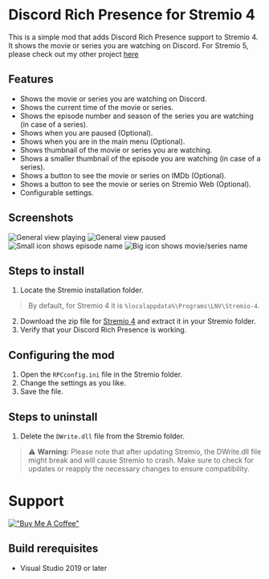 # Discord Rich Presence for Stremio 4
This is a simple mod that adds Discord Rich Presence support to Stremio 4. It shows the movie or series you are watching on Discord.
For Stremio 5, please check out my other project [here](https://github.com/Loukious/stremio-shell-ng)

## Features
- Shows the movie or series you are watching on Discord.
- Shows the current time of the movie or series.
- Shows the episode number and season of the series you are watching (in case of a series).
- Shows when you are paused (Optional).
- Shows when you are in the main menu (Optional).
- Shows thumbnail of the movie or series you are watching.
- Shows a smaller thumbnail of the episode you are watching (in case of a series).
- Shows a button to see the movie or series on IMDb (Optional).
- Shows a button to see the movie or series on Stremio Web (Optional).
- Configurable settings.

## Screenshots
![General view playing](https://i.imgur.com/q0u4BFn.png)
![General view paused](https://i.imgur.com/AKG0Bi0.png)
![Small icon shows episode name](https://i.imgur.com/WZ0A887.png)
![Big icon shows movie/series name](https://i.imgur.com/CXIPc7R.png)


## Steps to install
1. Locate the Stremio installation folder.
> By default, for Stremio 4 it is `%localappdata%\Programs\LNV\Stremio-4`.

2. Download the zip file for [Stremio 4](../../releases/latest) and extract it in your Stremio folder.
3. Verify that your Discord Rich Presence is working.

## Configuring the mod
1. Open the `RPCconfig.ini` file in the Stremio folder.
2. Change the settings as you like.
3. Save the file.

## Steps to uninstall
1. Delete the `DWrite.dll` file from the Stremio folder.

> ⚠️ **Warning:** Please note that after updating Stremio, the DWrite.dll file might break and will cause Stremio to crash. Make sure to check for updates or reapply the necessary changes to ensure compatibility.
# Support
[!["Buy Me A Coffee"](https://www.buymeacoffee.com/assets/img/custom_images/orange_img.png)](https://buymeacoffee.com/loukious)

## Build rerequisites
- Visual Studio 2019 or later
